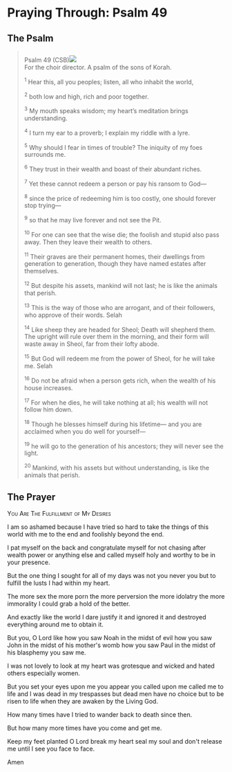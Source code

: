 # Praying Through: Psalm 49

## The Psalm

>Psalm 49 (CSB)<img class="intro-right" style="margin-top:10px" src="/images/art-paris-psalter.jpg">  
><sup></sup> For the choir director. A psalm of the sons of Korah. 
>
><sup>1</sup> Hear this, all you peoples; listen, all who inhabit the world, 
>
><sup>2</sup> both low and high, rich and poor together. 
>
><sup>3</sup> My mouth speaks wisdom; my heart’s meditation brings understanding. 
>
><sup>4</sup> I turn my ear to a proverb; I explain my riddle with a lyre. 
>
><sup>5</sup> Why should I fear in times of trouble? The iniquity of my foes surrounds me. 
>
><sup>6</sup> They trust in their wealth and boast of their abundant riches. 
>
><sup>7</sup> Yet these cannot redeem a person or pay his ransom to God— 
>
><sup>8</sup> since the price of redeeming him is too costly, one should forever stop trying— 
>
><sup>9</sup> so that he may live forever and not see the Pit. 
>
><sup>10</sup> For one can see that the wise die; the foolish and stupid also pass away. Then they leave their wealth to others. 
>
><sup>11</sup> Their graves are their permanent homes, their dwellings from generation to generation, though they have named estates after themselves. 
>
><sup>12</sup> But despite his assets, mankind will not last; he is like the animals that perish. 
>
><sup>13</sup> This is the way of those who are arrogant, and of their followers, who approve of their words. Selah 
>
><sup>14</sup> Like sheep they are headed for Sheol; Death will shepherd them. The upright will rule over them in the morning, and their form will waste away in Sheol, far from their lofty abode. 
>
><sup>15</sup> But God will redeem me from the power of Sheol, for he will take me. Selah 
>
><sup>16</sup> Do not be afraid when a person gets rich, when the wealth of his house increases. 
>
><sup>17</sup> For when he dies, he will take nothing at all; his wealth will not follow him down. 
>
><sup>18</sup> Though he blesses himself during his lifetime— and you are acclaimed when you do well for yourself— 
>
><sup>19</sup> he will go to the generation of his ancestors; they will never see the light. 
>
><sup>20</sup> Mankind, with his assets but without understanding, is like the animals that perish.

## The Prayer

<div style="font-variant: small-caps;">
You Are The Fulfillment of My Desires
</div>


I am so ashamed
  because I have tried so hard
  to take the things of this world
  with me to the end
  and foolishly
  beyond the end.

I pat myself on the back
  and congratulate myself
  for not chasing after wealth
  power
  or anything else
  and called myself holy
  and worthy to be in your presence.

But the one thing I sought
  for all of my days
  was not you
  never you
  but to fulfill the lusts
  I had within my heart.

The more sex
  the more porn
  the more perversion
  the more idolatry
  the more immorality
  I could grab a hold of
  the better.

And exactly like the world
  I dare justify it
  and ignored it
  and destroyed everything around me to obtain it.

But you, O Lord
  like how you saw Noah in the midst of evil
  how you saw John in the midst of his mother's womb
  how you saw Paul in the midst of his blasphemy
  you saw me.

I was not lovely to look at
  my heart was grotesque and wicked
  and hated others
  especially women.

But you set your eyes upon me
  you appear
  you called upon me
  called me to life
  and I was dead in my trespasses
  but dead men have no choice
  but to be risen to life
  when they are awaken by the Living God.

How many times
  have I tried to wander
  back to death
  since then.

But how many more times
  have you
  come and get me.

Keep my feet planted
  O Lord
  break my heart
  seal my soul
  and don't release me
  until I see you face to face.

Amen
